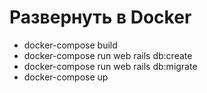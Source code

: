 # Развернуть в Docker

* docker-compose build
* docker-compose run web rails db:create
* docker-compose run web rails db:migrate
* docker-compose up
